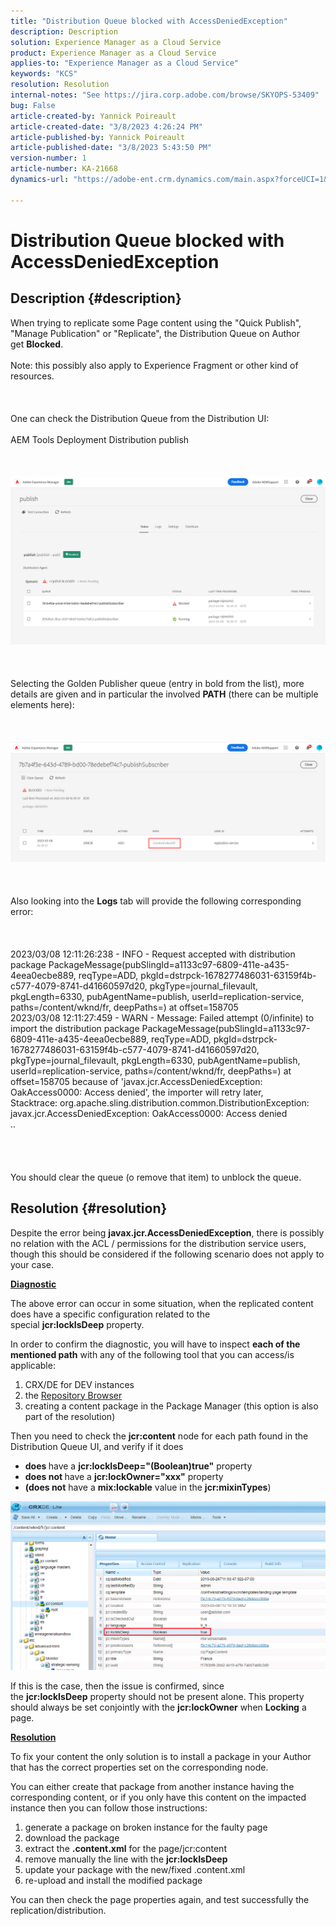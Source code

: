 ```yaml
---
title: "Distribution Queue blocked with AccessDeniedException"
description: Description
solution: Experience Manager as a Cloud Service
product: Experience Manager as a Cloud Service
applies-to: "Experience Manager as a Cloud Service"
keywords: "KCS"
resolution: Resolution
internal-notes: "See https://jira.corp.adobe.com/browse/SKYOPS-53409"
bug: False
article-created-by: Yannick Poireault
article-created-date: "3/8/2023 4:26:24 PM"
article-published-by: Yannick Poireault
article-published-date: "3/8/2023 5:43:50 PM"
version-number: 1
article-number: KA-21668
dynamics-url: "https://adobe-ent.crm.dynamics.com/main.aspx?forceUCI=1&pagetype=entityrecord&etn=knowledgearticle&id=d131a6ee-cdbd-ed11-83ff-6045bd0065b6"

---
```

# Distribution Queue blocked with AccessDeniedException

## Description {#description}

When trying to replicate some Page content using the "Quick Publish", "Manage Publication" or "Replicate", the Distribution Queue on Author get <b>Blocked</b>.<br><br>Note: this possibly also apply to Experience Fragment or other kind of resources.<br><br> <br><br>One can check the Distribution Queue from the Distribution UI:<br><br>AEM Tools  Deployment  Distribution  publish<br><br> <br><br>![](assets/___32190a90-d7bd-ed11-83ff-6045bd0065b6___.png)<br><br> <br><br>Selecting the Golden Publisher queue (entry in bold from the list), more details are given and in particular the involved <b>PATH</b> (there can be multiple elements here):<br><br> <br><br>![](assets/___602d0796-d7bd-ed11-83ff-6045bd0065b6___.png)<br><br> <br><br>Also looking into the <b>Logs</b> tab will provide the following corresponding error:<br><br> <br><br>2023/03/08 12:11:26:238 - INFO - Request accepted with distribution package PackageMessage(pubSlingId=a1133c97-6809-411e-a435-4eea0ecbe889, reqType=ADD, pkgId=dstrpck-1678277486031-63159f4b-c577-4079-8741-d41660597d20, pkgType=journal_filevault, pkgLength=6330, pubAgentName=publish, userId=replication-service, paths=/content/wknd/fr, deepPaths=) at offset=158705
<br>2023/03/08 12:11:27:459 - WARN - Message: Failed attempt (0/infinite) to import the distribution package PackageMessage(pubSlingId=a1133c97-6809-411e-a435-4eea0ecbe889, reqType=ADD, pkgId=dstrpck-1678277486031-63159f4b-c577-4079-8741-d41660597d20, pkgType=journal_filevault, pkgLength=6330, pubAgentName=publish, userId=replication-service, paths=/content/wknd/fr, deepPaths=) at offset=158705 because of 'javax.jcr.AccessDeniedException: OakAccess0000: Access denied', the importer will retry later,
<br>Stacktrace: org.apache.sling.distribution.common.DistributionException: javax.jcr.AccessDeniedException: OakAccess0000: Access denied
<br>..<br><br><br> <br><br>You should clear the queue (o remove that item) to unblock the queue.<br>

## Resolution {#resolution}


Despite the error being <b>javax.jcr.AccessDeniedException</b>, there is possibly no relation with the ACL / permissions for the distribution service users, though this should be considered if the following scenario does not apply to your case.



<u><b>Diagnostic</b></u>

The above error can occur in some situation, when the replicated content does have a specific configuration related to the special <b>jcr:lockIsDeep</b> property.

In order to confirm the diagnostic, you will have to inspect <b>each of the mentioned path</b> with any of the following tool that you can access/is applicable:

1. CRX/DE for DEV instances
2. the [Repository Browser](https://experienceleague.adobe.com/docs/experience-manager-cloud-service/content/implementing/developer-tools/repository-browser.html?lang=en)
3. creating a content package in the Package Manager (this option is also part of the resolution)


Then you need to check the <b>jcr:content</b> node for each path found in the Distribution Queue UI, and verify if it does

- <b>does </b>have a <b>jcr:lockIsDeep="(Boolean)true"</b> property
- <b>does not </b>have a <b>jcr:lockOwner="xxx"</b> property
- <b>(does not</b> have a <b>mix:lockable</b> value in the <b>jcr:mixinTypes</b>)


![](assets/e5fb7aa2-d8bd-ed11-83ff-6045bd0065b6.png)

If this is the case, then the issue is confirmed, since the <b>jcr:lockIsDeep</b> property should not be present alone. This property should always be set conjointly with the <b>jcr:lockOwner</b> when <b>Locking</b> a page.



<u><b>Resolution</b></u>

To fix your content the only solution is to install a package in your Author that has the correct properties set on the corresponding node.

You can either create that package from another instance having the corresponding content, or if you only have this content on the impacted instance then you can follow those instructions:

1. generate a package on broken instance for the faulty page
2. download the package
3. extract the <b>.content.xml</b> for the page/jcr:content
4. remove manually the line with the <b>jcr:lockIsDeep</b>
5. update your package with the new/fixed .content.xml
6. re-upload and install the modified package


You can then check the page properties again, and test successfully the replication/distribution.
